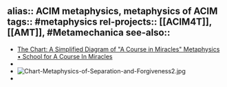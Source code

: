 alias:: ACIM metaphysics, metaphysics of ACIM
tags:: #metaphysics 
rel-projects:: [[ACIM4T]], [[AMT]], #Metamechanica 
see-also::
-
- [The Chart: A Simplified Diagram of "A Course in Miracles" Metaphysics • School for A Course In Miracles](https://schoolforacourseinmiracles.org/the-chart/)
-
- ![Chart-Metaphysics-of-Separation-and-Forgiveness2.jpg](../assets/Chart-Metaphysics-of-Separation-and-Forgiveness2_1749265317674_0.jpg)
-